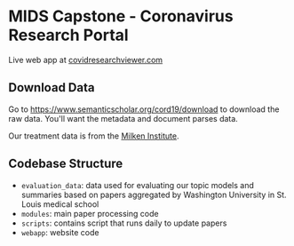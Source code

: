 # MIDS Capstone - Coronavirus Research Portal

Live web app at [covidresearchviewer.com](https://www.covidresearchviewer.com)

## Download Data
Go to https://www.semanticscholar.org/cord19/download to download the raw data. You'll want the metadata and document parses data.

Our treatment data is from the [Milken Institute](https://covid-19tracker.milkeninstitute.org/).

## Codebase Structure
* `evaluation_data`: data used for evaluating our topic models and summaries based on papers aggregated by Washington University in St. Louis medical school
* `modules`: main paper processing code
* `scripts`: contains script that runs daily to update papers
* `webapp`: website code
